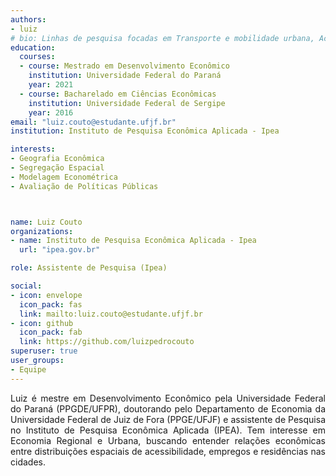 ```yaml
---
authors:
- luiz
# bio: Linhas de pesquisa focadas em Transporte e mobilidade urbana, Acessibilidade, Equidade e Cidades.
education:
  courses:
  - course: Mestrado em Desenvolvimento Econômico
    institution: Universidade Federal do Paraná
    year: 2021
  - course: Bacharelado em Ciências Econômicas
    institution: Universidade Federal de Sergipe
    year: 2016
email: "luiz.couto@estudante.ufjf.br"
institution: Instituto de Pesquisa Econômica Aplicada - Ipea

interests:
- Geografia Econômica 
- Segregação Espacial
- Modelagem Econométrica
- Avaliação de Políticas Públicas



name: Luiz Couto
organizations:
- name: Instituto de Pesquisa Econômica Aplicada - Ipea
  url: "ipea.gov.br"

role: Assistente de Pesquisa (Ipea)

social:
- icon: envelope
  icon_pack: fas
  link: mailto:luiz.couto@estudante.ufjf.br
- icon: github
  icon_pack: fab
  link: https://github.com/luizpedrocouto
superuser: true
user_groups:
- Equipe
---
```


<p align="justify">
Luiz é mestre em Desenvolvimento Econômico pela Universidade Federal do Paraná (PPGDE/UFPR), doutorando pelo Departamento de Economia da Universidade Federal de Juiz de Fora (PPGE/UFJF) e assistente de Pesquisa no Instituto de Pesquisa Econômica Aplicada (IPEA). Tem interesse em Economia Regional e Urbana, buscando entender relações econômicas entre distribuições espaciais de acessibilidade, empregos e residências nas cidades.
</p>
